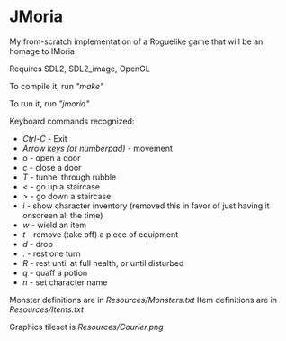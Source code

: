 # JMoria
My from-scratch implementation of a Roguelike game that will be an homage to IMoria

Requires SDL2, SDL2_image, OpenGL

To compile it, run _"make"_

To run it, run _"jmoria"_

Keyboard commands recognized:
* *Ctrl-C* - Exit
* *Arrow keys (or numberpad)* - movement
* *o* - open a door
* *c* - close a door
* *T* - tunnel through rubble
* *<* - go up a staircase
* *>* - go down a staircase
* *i* - show character inventory (removed this in favor of just having it onscreen all the time)
* *w* - wield an item
* *t* - remove (take off) a piece of equipment
* *d* - drop
* *.* - rest one turn
* *R* - rest until at full health, or until disturbed
* *q* - quaff a potion
* *n* - set character name

Monster definitions are in _Resources/Monsters.txt_
Item definitions are in _Resources/Items.txt_

Graphics tileset is _Resources/Courier.png_
